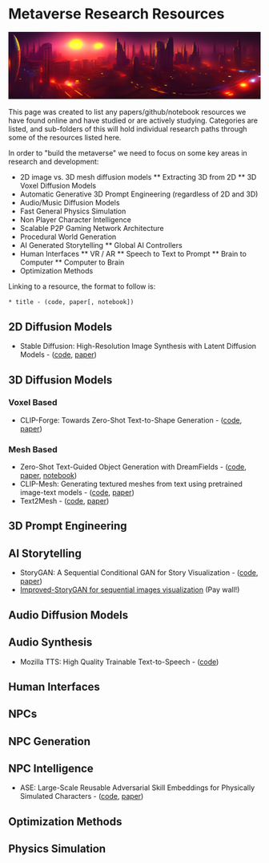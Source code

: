 # Metaverse Research Resources
![Elsewhere Panoramic: credit John C. Hattendorf II with Stable Diffusion](https://github.com/newsbubbles/elsewhere/raw/main/media/pano/00031.jpg)

This page was created to list any papers/github/notebook resources we have found online and have studied or are actively studying. Categories are listed, and sub-folders of this will hold individual research paths through some of the resources listed here.

In order to "build the metaverse" we need to focus on some key areas in research and development:
* 2D image vs. 3D mesh diffusion models
** Extracting 3D from 2D
** 3D Voxel Diffusion Models
* Automatic Generative 3D Prompt Engineering (regardless of 2D and 3D)
* Audio/Music Diffusion Models
* Fast General Physics Simulation
* Non Player Character Intelligence
* Scalable P2P Gaming Network Architecture
* Procedural World Generation
* AI Generated Storytelling
** Global AI Controllers
* Human Interfaces
** VR / AR
** Speech to Text to Prompt
** Brain to Computer
** Computer to Brain
* Optimization Methods

Linking to a resource, the format to follow is:
```
* title - (code, paper[, notebook])
```

## 2D Diffusion Models

* Stable Diffusion: High-Resolution Image Synthesis with Latent Diffusion Models - ([code](https://github.com/CompVis/stable-diffusion), [paper](https://arxiv.org/abs/2112.10752))

## 3D Diffusion Models

### Voxel Based

* CLIP-Forge: Towards Zero-Shot Text-to-Shape Generation - ([code](https://github.com/AutodeskAILab/Clip-Forge), [paper](https://arxiv.org/pdf/2110.02624.pdf))

### Mesh Based

* Zero-Shot Text-Guided Object Generation with DreamFields - ([code](https://github.com/google-research/google-research/tree/master/dreamfields), [paper](https://arxiv.org/abs/2203.13333), [notebook](https://colab.research.google.com/drive/1TjCWS2_Q0HJKdi9wA2OSY7avmFUQYGje?usp=sharing))
* CLIP-Mesh: Generating textured meshes from text using pretrained image-text models - ([code](https://github.com/NasirKhalid24/CLIP-Mesh), [paper](https://arxiv.org/abs/2203.13333))
* Text2Mesh - ([code](https://github.com/threedle/text2mesh), [paper](https://arxiv.org/abs/2112.03221))

## 3D Prompt Engineering

## AI Storytelling

* StoryGAN: A Sequential Conditional GAN for Story Visualization - ([code](https://github.com/yitong91/StoryGAN), [paper](https://arxiv.org/abs/1812.02784))
* [Improved-StoryGAN for sequential images visualization](https://www.sciencedirect.com/science/article/abs/pii/S1047320320301826) (Pay wall!)

## Audio Diffusion Models

## Audio Synthesis

* Mozilla TTS: High Quality Trainable Text-to-Speech - ([code](https://github.com/mozilla/TTS))

## Human Interfaces

## NPCs

## NPC Generation

## NPC Intelligence
* ASE: Large-Scale Reusable Adversarial Skill Embeddings for Physically Simulated Characters - ([code](https://github.com/nv-tlabs/ASE), [paper](https://arxiv.org/abs/2205.01906))

## Optimization Methods

## Physics Simulation

